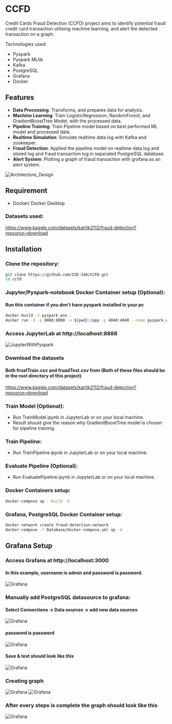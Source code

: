 # CCFD
Credit Cards Fraud Detection (CCFD) project aims to identify potential fraud credit card transaction utilising machine learning, and alert the detected transaction on a graph.

Technologies used:
- Pyspark
- Pyspark MLlib
- Kafka
- PostgreSQL
- Grafana
- Docker

## Features
- **Data Processing**: Transforms, and prepares data for analysis.
- **Machine Learning**: Train LogisticRegression, RandomForest, and GradientBoostTree Model, with the processed data.
- **Pipeline Training**: Train Pipeline model based on best performed ML model and processed data.
- **Realtime Simulation**: Simulate realtime data log with Kafka and zookeeper.
- **Fraud Detection**: Applied the pipeline model on realtime data log and stored log and fraud transaction log in seperated PostgreSQL database.
- **Alert System**: Plotting a graph of fraud transaction with grafana as an alert system.

![Architecture_Design](ReadmeImg/ArchitectureDesign.png)

## Requirement
- Docker/ Docker Desktop

### Datasets used:
https://www.kaggle.com/datasets/kartik2112/fraud-detection?resource=download

## Installation

### Clone the repository:
```bash
git clone https://github.com/ISE-S46/CCFD.git
cd ccfd
```

### Jupyter/Pyspark-notebook Docker Container setup (Optional):
#### Run this container if you don't have pyspark installed in your pc 
```bash
docker build -t pyspark_env .
docker run -d -p 8888:8888 -v ${pwd}:/app -p 4040:4040 --name pyspark_env pyspark_env 
```
### Access JupyterLab at http://localhost:8888 
![JupyterWithPyspark](ReadmeImg/Jupyter.png)

### Download the datasets
#### Both fruafTrain.csv and fruadTest.csv from (Both of these files should be in the root directory of this project)
https://www.kaggle.com/datasets/kartik2112/fraud-detection?resource=download

### Train Model (Optional):
- Run TrainModel.ipynb in JupyterLab or on your local machine.
- Result should give the reason why GradientBoostTree model is chosen for pipeline training.

### Train Pipeline:
- Run TrainPipeline.ipynb in JupyterLab or on your local machine.

### Evaluate Pipeline (Optional):
- Run EvaluatePipeline.ipynb in JupyterLab or on your local machine.


### Docker Containers setup: 
```bash
docker-compose up --build -d
```

### Grafana, PostgreSQL Docker Container setup:
```bash
docker network create fraud-detection-network
docker-compose -f Database/docker-compose.yml up -d
```

## Grafana Setup

### Access Grafana at http://localhost:3000
#### In this example, username is admin and password is password.
![Grafana](ReadmeImg/Grafana.png)
### Manually add PostgreSQL datasource to grafana:
#### Select Connections -> Data sources -> add new data sources
![Grafana](ReadmeImg/Datasource1.png)
#### password is password
![Grafana](ReadmeImg/Datasource2.png)
#### Save & test should look like this
![Grafana](ReadmeImg/Datasource3.png)

### Creating graph
![Grafana](ReadmeImg/Graph1.png)
![Grafana](ReadmeImg/Graph2.png)

### After every steps is complete the graph should look like this
![Grafana](ReadmeImg/Graph3.png)

